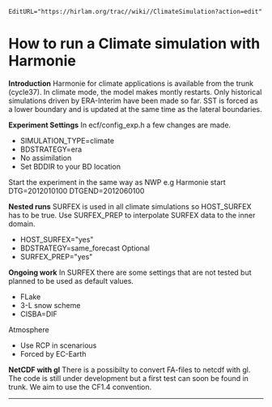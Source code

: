 ```@meta
EditURL="https://hirlam.org/trac//wiki//ClimateSimulation?action=edit"
```


# How to run a Climate simulation with Harmonie

**Introduction**
Harmonie for climate applications is available from the trunk (cycle37).
In climate mode, the model makes montly restarts. Only historical simulations driven by ERA-Interim have been made so far.
SST is forced as a lower boundary and is updated at the same time as the lateral boundaries.

**Experiment Settings**
In ecf/config_exp.h  a few changes are made.

* SIMULATION_TYPE=climate
* BDSTRATEGY=era
* No assimilation
* Set BDDIR to your BD location

Start the experiment in the same way as NWP e.g Harmonie start DTG=2012010100 DTGEND=2012060100

**Nested runs**
SURFEX is used in all climate simulations so HOST_SURFEX has to be true.
Use SURFEX_PREP to interpolate SURFEX data to the inner domain.

* HOST_SURFEX="yes"
* BDSTRATEGY=same_forecast
Optional
* SURFEX_PREP="yes"

**Ongoing work**
In SURFEX there are some settings that are not tested but planned to be used as default values.

* FLake
* 3-L snow scheme
* CISBA=DIF

Atmosphere
* Use RCP in scenarious
* Forced by EC-Earth

**NetCDF with gl**
There is a possibilty to convert FA-files to netcdf with gl. The code is still under development but a first test can soon be found in trunk. 
We aim to use the CF1.4 convention.



----


